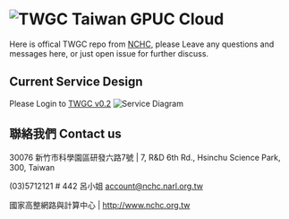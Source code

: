 # ![TWGC](http://twgc.nchc.org.tw/img/TWGC_logo.jpg) Taiwan GPUC Cloud

Here is offical TWGC repo from [NCHC](http://www.nchc.org.tw), please Leave any questions and messages here, or just open issue for further discuss. 

## Current Service Design

Please Login to [TWGC v0.2](http://twgc.nchc.org.tw/)
![Service Diagram](http://twgc.nchc.org.tw/img/architecture_v1.jpg)


## 聯絡我們 Contact us

30076 新竹市科學園區研發六路7號 | 7, R&D 6th Rd., Hsinchu Science Park, 300, Taiwan

(03)5712121 # 442 呂小姐 account@nchc.narl.org.tw

國家高整網路與計算中心 | http://www.nchc.org.tw 
